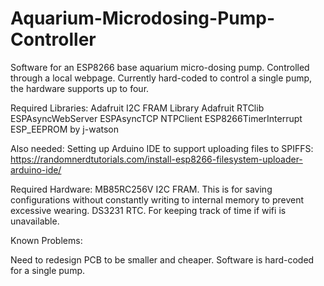 # Aquarium-Microdosing-Pump-Controller
Software for an ESP8266 base aquarium micro-dosing pump. Controlled through a local webpage. Currently hard-coded to control a single pump, the hardware supports up to four. 

Required Libraries:
Adafruit I2C FRAM Library
Adafruit RTClib
ESPAsyncWebServer
ESPAsyncTCP
NTPClient
ESP8266TimerInterrupt
ESP_EEPROM by j-watson

Also needed:
Setting up Arduino IDE to support uploading files to SPIFFS: https://randomnerdtutorials.com/install-esp8266-filesystem-uploader-arduino-ide/

Required Hardware:
MB85RC256V I2C FRAM. This is for saving configurations without constantly writing to internal memory to prevent excessive wearing. 
DS3231 RTC. For keeping track of time if wifi is unavailable. 

Known Problems:

Need to redesign PCB to be smaller and cheaper. Software is hard-coded for a single pump. 
